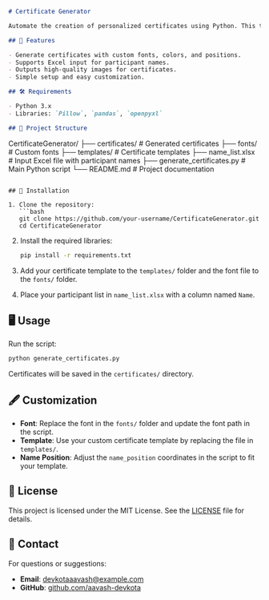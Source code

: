 ```markdown
# Certificate Generator

Automate the creation of personalized certificates using Python. This tool reads participant names from an Excel file and generates certificates by overlaying the names onto a template image.

## 🎉 Features

- Generate certificates with custom fonts, colors, and positions.
- Supports Excel input for participant names.
- Outputs high-quality images for certificates.
- Simple setup and easy customization.

## 🛠️ Requirements

- Python 3.x
- Libraries: `Pillow`, `pandas`, `openpyxl`

## 📂 Project Structure

```
CertificateGenerator/
├── certificates/         # Generated certificates
├── fonts/                # Custom fonts
├── templates/            # Certificate templates
├── name_list.xlsx        # Input Excel file with participant names
├── generate_certificates.py  # Main Python script
└── README.md             # Project documentation
```

## 🚀 Installation

1. Clone the repository:
   ```bash
   git clone https://github.com/your-username/CertificateGenerator.git
   cd CertificateGenerator
   ```

2. Install the required libraries:
   ```bash
   pip install -r requirements.txt
   ```

3. Add your certificate template to the `templates/` folder and the font file to the `fonts/` folder.

4. Place your participant list in `name_list.xlsx` with a column named `Name`.

## 🖥️ Usage

Run the script:
```bash
python generate_certificates.py
```

Certificates will be saved in the `certificates/` directory.

## 🖋️ Customization

- **Font**: Replace the font in the `fonts/` folder and update the font path in the script.
- **Template**: Use your custom certificate template by replacing the file in `templates/`.
- **Name Position**: Adjust the `name_position` coordinates in the script to fit your template.

## 📜 License

This project is licensed under the MIT License. See the [LICENSE](LICENSE) file for details.

## 📧 Contact

For questions or suggestions:
- **Email**: devkotaaavash@example.com
- **GitHub**: [github.com/aavash-devkota](https://github.com/aavash-devkota)
```
